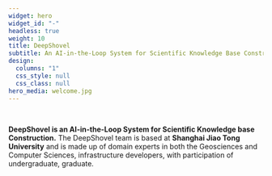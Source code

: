 ```yaml
---
widget: hero
widget_id: "-"
headless: true
weight: 10
title: DeepShovel
subtitle: An AI-in-the-Loop System for Scientific Knowledge Base Construction
design:
  columns: "1"
  css_style: null
  css_class: null
hero_media: welcome.jpg
---
```

<br>

**DeepShovel is an AI-in-the-Loop System for Scientific Knowledge base Construction.** The DeepShovel team is based at **Shanghai Jiao Tong University** and is made up of domain experts in both the Geosciences and Computer Sciences, infrastructure developers, with participation of undergraduate, graduate.